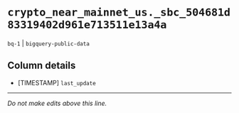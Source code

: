 # `crypto_near_mainnet_us._sbc_504681d83319402d961e713511e13a4a`
`bq-1` | `bigquery-public-data`

## Column details
* [TIMESTAMP] `last_update`

-------------------------------------------------------------------------------
*Do not make edits above this line.*
